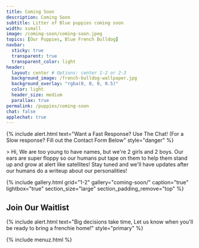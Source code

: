 ```yaml
---
title: Coming Soon
description: Coming Soon 
subtitle: Litter of Blue puppies coming soon
width: xsmall
image: /coming-soon/coming-soon.jpeg
topics: [Our Puppies, Blue French Bulldog]
navbar:
  sticky: true
  transparent: true
  transparent_color: light
header:
  layout: center # Options: center 1-2 or 2-3
  background_image: /french-bulldog-wallpaper.jpg
  background_overlay: "rgba(0, 0, 0, 0.5)"
  color: light
  header_size: medium
  parallax: true
permalink: /puppies/coming-soon
chat: false
applechat: true
---
```

{% include alert.html text="Want a Fast Response? Use The Chat! (For a Slow response? Fill out the Contact Form Below" style="danger" %}
<div
    class="apple-business-chat-banner-container"
    data-apple-business-id="aea0f1e1-d35e-4943-a9f1-141bc4d2db78"
    data-apple-business-phone="+12127390182"
    data-apple-banner-cta="Imessage Us!"
    data-apple-banner-context="If you have an Iphone you'll see the chat, ID, if not you'll only see the phone icon"
    data-apple-banner-rounded-corners="false"
></div>
> Hi, We are too young to have names, but we're 2 girls and 2 boys. Our ears are super floppy so our humans put tape on them to help them stand up and grow at alert like satellites!
Stay tuned and we'll have updates after our humans do a writeup about our personalities!

{% include gallery.html 
	grid="1-2"
	gallery="coming-soon/"
	caption="true"
	lightbox="true"
  section_size="large"
  section_padding_remove="top"
%}

## Join Our Waitlist
{% include alert.html text="Big decisions take time, Let us know when you'll be ready to bring a frenchie home!" style="primary" %}
<script charset="utf-8" type="text/javascript" src="//js.hsforms.net/forms/shell.js"></script>
<script>
  hbspt.forms.create({
	region: "na1",
	portalId: "5322352",
	formId: "e974b071-5f49-4a35-a671-ec03d8f360e4"
});
</script>

{% include menuz.html %}